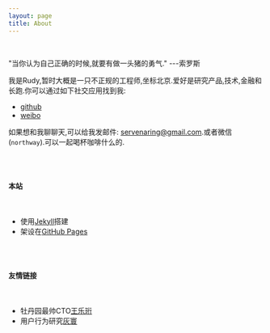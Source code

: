 ```yaml
---
layout: page
title: About
---
```


<br>

<p class="message">
  "当你认为自己正确的时候,就要有做一头猪的勇气." ---索罗斯</p>

我是Rudy,暂时大概是一只不正规的工程师,坐标北京.爱好是研究产品,技术,金融和长跑.你可以通过如下社交应用找到我:

* <a href="https://github.com/rudy-wong" target="_blank">github</a>
* <a href="http://weibo.com/northway" target="_blank">weibo</a>

如果想和我聊聊天,可以给我发邮件: [servenaring@gmail.com](mailto:servenaring@gmail.com).或者微信(`northway`).可以一起喝杯咖啡什么的.

<br><br>

#### 本站
<br>

* 使用<a href="http://jekyllrb.com" target="_blank">Jekyll</a>搭建
* 架设在<a href="https://pages.github.com" target="_blank">GitHub Pages</a>

<br><br>

#### 友情链接
<br>

* 牡丹园最帅CTO<a href="http://wangleheng.net" target="_blank">王乐珩</a>
* 用户行为研究<a href="http://www.faithfind.me" target="_blank">灰寰</a>

<br>

